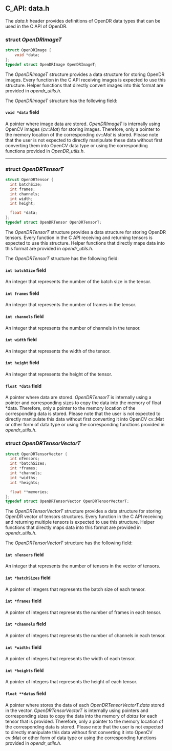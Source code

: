 ## C_API: data.h


The *data.h* header provides definitions of OpenDR data types that can be used in the C API of OpenDR.

### struct *OpenDRImageT*
```C
struct OpenDRImage {
    void *data;
};
typedef struct OpenDRImage OpenDRImageT;
```


The *OpenDRImageT* structure provides a data structure for storing OpenDR images. 
Every function in the C API receiving images is expected to use this structure.
Helper functions that directly convert images into this format are provided in *opendr_utils.h*.

The *OpenDRImageT* structure has the following field:

#### `void *data` field

A pointer where image data are stored. 
*OpenDRImageT* is internally using OpenCV images (*cv::Mat*) for storing images. 
Therefore, only a pointer to the memory location of the corresponding *cv::Mat* is stored.
Please note that the user is not expected to directly manipulate these data without first converting them into OpenCV data type or using the corresponding functions provided in *OpenDR_utils.h*.

---

### struct *OpenDRTensorT*
```C
struct OpenDRTensor {
  int batchSize;
  int frames;
  int channels;
  int width;
  int height;

  float *data;
};
typedef struct OpenDRTensor OpenDRTensorT;
```


The *OpenDRTensorT* structure provides a data structure for storing OpenDR tensors.
Every function in the C API receiving and returning tensors is expected to use this structure.
Helper functions that directly maps data into this format are provided in *opendr_utils.h*.

The *OpenDRTensorT* structure has the following field:

#### `int batchSize` field

An integer that represents the number of the batch size in the tensor.

#### `int frames` field

An integer that represents the number of frames in the tensor.

#### `int channels` field

An integer that represents the number of channels in the tensor.

#### `int width` field

An integer that represents the width of the tensor.

#### `int height` field

An integer that represents the height of the tensor.

#### `float *data` field

A pointer where data are stored.
*OpenDRTensorT* is internally using a pointer and corresponding sizes to copy the data into the memory of float *data.
Therefore, only a pointer to the memory location of the corresponding data is stored.
Please note that the user is not expected to directly manipulate this data without first converting it into OpenCV cv::Mat or other form of data type or using the corresponding functions provided in *opendr_utils.h*.

### struct *OpenDRTensorVectorT*
```C
struct OpenDRTensorVector {
  int nTensors;
  int *batchSizes;
  int *frames;
  int *channels;
  int *widths;
  int *heights;

  float **memories;
};
typedef struct OpenDRTensorVector OpenDRTensorVectorT;
```


The *OpenDRTensorVectorT* structure provides a data structure for storing OpenDR vector of tensors structures.
Every function in the C API receiving and returning multiple tensors is expected to use this structure.
Helper functions that directly maps data into this format are provided in *opendr_utils.h*.

The *OpenDRTensorVectorT* structure has the following field:

#### `int nTensors` field

An integer that represents the number of tensors in the vector of tensors.

#### `int *batchSizes` field

A pointer of integers that represents the batch size of each tensor.

#### `int *frames` field

A pointer of integers that represents the number of frames in each tensor.

#### `int *channels` field

A pointer of integers that represents the number of channels in each tensor.

#### `int *widths` field

A pointer of integers that represents the width of each tensor.

#### `int *heights` field

A pointer of integers that represents the height of each tensor.

#### `float **datas` field

A pointer where stores the data of each *OpenDRTensorVectorT.data* stored in the vector.
*OpenDRTensorVectorT* is internally using pointers and corresponding sizes to copy the data into the memory of *datas* for each tensor that is provided.
Therefore, only a pointer to the memory location of the corresponding data is stored.
Please note that the user is not expected to directly manipulate this data without first converting it into OpenCV cv::Mat or other form of data type or using the corresponding functions provided in *opendr_utils.h*.
